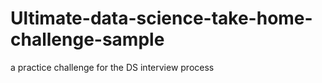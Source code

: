# Ultimate-data-science-take-home-challenge-sample
a practice challenge for the DS interview process
